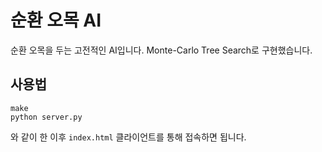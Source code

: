 # 순환 오목 AI
순환 오목을 두는 고전적인 AI입니다. Monte-Carlo Tree Search로 구현했습니다.

## 사용법
```
make
python server.py
```

와 같이 한 이후 `index.html` 클라이언트를 통해 접속하면 됩니다.
